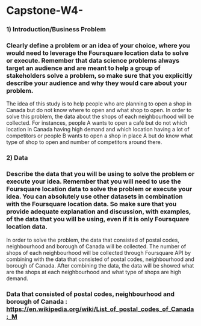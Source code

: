 # Capstone-W4-
### 1) Introduction/Business Problem 
### Clearly define a problem or an idea of your choice, where you would need to leverage the Foursquare location data to solve or execute. Remember that data science problems always target an audience and are meant to help a group of stakeholders solve a problem, so make sure that you explicitly describe your audience and why they would care about your problem.  

The idea of this study is to help people who are planning to open a shop in Canada but do not know where to open and what shop to open. In order to solve this problem, the data about the shops of each neighbourhood will be collected. For instances, people A wants to open a café but do not which location in Canada having high demand and which location having a lot of competitors or people B wants to open a shop in place A but do know what type of shop to open and number of competitors around there.   



### 2) Data 
### Describe the data that you will be using to solve the problem or execute your idea. Remember that you will need to use the Foursquare location data to solve the problem or execute your idea. You can absolutely use other datasets in combination with the Foursquare location data. So make sure that you provide adequate explanation and discussion, with examples, of the data that you will be using, even if it is only Foursquare location data.  

In order to solve the problem, the data that consisted of postal codes, neighbourhood and borough of Canada will  be collected. The number of shops of each neighbourhood will be collected through Foursquare API by combining with the data that consisted of postal codes, neighbourhood and borough of Canada. After combining the data, the data will be showed what are the shops at each neighbourhood and what type of shops are high demand.   
### Data that consisted of postal codes, neighbourhood and borough of Canada : https://en.wikipedia.org/wiki/List_of_postal_codes_of_Canada:_M
